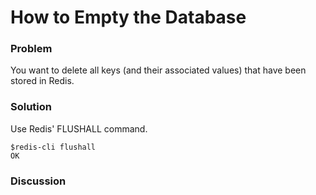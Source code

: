 # How to Empty the Database

### Problem

You want to delete all keys (and their associated values) that have been stored in Redis.

### Solution

Use Redis' FLUSHALL command. 

	$redis-cli flushall
	OK

### Discussion



